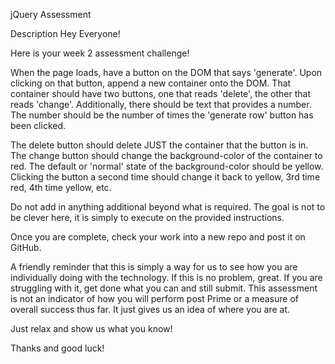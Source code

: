 jQuery Assessment

Description
Hey Everyone!

Here is your week 2 assessment challenge!

When the page loads, have a button on the DOM that says 'generate'. Upon clicking on that button, append a new container onto the DOM. That container should have two buttons, one that reads 'delete', the other that reads 'change'. Additionally, there should be text that provides a number. The number should be the number of times the 'generate row' button has been clicked.

The delete button should delete JUST the container that the button is in. The change button should change the background-color of the container to red. The default or 'normal' state of the background-color should be yellow. Clicking the button a second time should change it back to yellow, 3rd time red, 4th time yellow, etc.

Do not add in anything additional beyond what is required. The goal is not to be clever here, it is simply to execute on the provided instructions.

Once you are complete, check your work into a new repo and post it on GitHub.

A friendly reminder that this is simply a way for us to see how you are individually doing with the technology. If this is no problem, great. If you are struggling with it, get done what you can and still submit. This assessment is not an indicator of how you will perform post Prime or a measure of overall success thus far. It just gives us an idea of where you are at.

Just relax and show us what you know!

Thanks and good luck!
